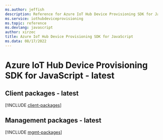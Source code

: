 ```yaml
---
ms.author: jeffish
description: Reference for Azure IoT Hub Device Provisioning SDK for JavaScript
ms.service: iothubdeviceprovisioning
ms.topic: reference
ms.devlang: javascript
author: xirzec
title: Azure IoT Hub Device Provisioning SDK for JavaScript
ms.data: 08/17/2022
---
```

# Azure IoT Hub Device Provisioning SDK for JavaScript - latest

## Client packages - latest
[!INCLUDE [client-packages](iot-hub-device-provisioning-client-index.md)]
## Management packages - latest
[!INCLUDE [mgmt-packages](iot-hub-device-provisioning-mgmt-index.md)]